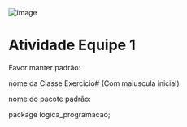 ![image](https://github.com/AtividadeJava/Atividade_Java/assets/112137785/649c4593-f390-4de5-b188-43595718aef9)

# Atividade Equipe 1

Favor manter padrão:

nome da Classe Exercicio#
(Com maiuscula inicial)

nome do pacote padrão:

package logica_programacao;

